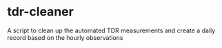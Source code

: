 tdr-cleaner
===========

A script to clean  up the automated TDR measurements and create a daily record based on the hourly observations
